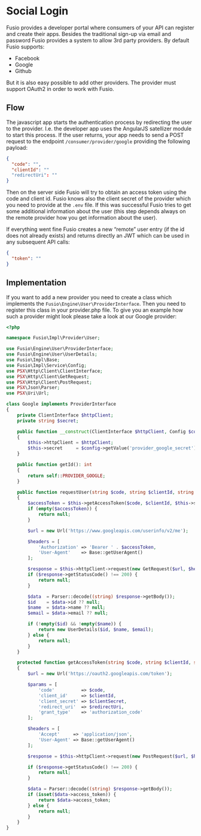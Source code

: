 
# Social Login

Fusio provides a developer portal where consumers of your API can register and create their apps. Besides the
traditional sign-up via email and password Fusio provides a system to allow 3rd party providers. By default Fusio
supports:

* Facebook
* Google
* Github

But it is also easy possible to add other providers. The provider must support OAuth2 in order to work with Fusio.

## Flow

The javascript app starts the authentication process by redirecting the user to the provider. I.e. the developer app
uses the AngularJS satellizer module to start this process. If the user returns, your app needs to send a POST request
to the endpoint `/consumer/provider/google` providing the following payload:

```json
{
  "code": "",
  "clientId": ""
  "redirectUri": ""
}
```

Then on the server side Fusio will try to obtain an access token using the code and client id. Fusio knows also the
client secret of the provider which you need to provide at the `.env` file. If this was successful Fusio tries to get
some additional information about the user (this step depends always on the remote provider how you get information
about the user).

If everything went fine Fusio creates a new “remote” user entry (if the id does not already exists) and returns directly
an JWT which can be used in any subsequent API calls:

```json
{
  "token": ""
}
```

## Implementation

If you want to add a new provider you need to create a class which implements the `Fusio\Engine\User\ProviderInterface`.
Then you need to register this class in your provider.php file. To give you an example how such a provider might look
please take a look at our Google provider:

```php
<?php

namespace Fusio\Impl\Provider\User;

use Fusio\Engine\User\ProviderInterface;
use Fusio\Engine\User\UserDetails;
use Fusio\Impl\Base;
use Fusio\Impl\Service\Config;
use PSX\Http\Client\ClientInterface;
use PSX\Http\Client\GetRequest;
use PSX\Http\Client\PostRequest;
use PSX\Json\Parser;
use PSX\Uri\Url;

class Google implements ProviderInterface
{
    private ClientInterface $httpClient;
    private string $secret;

    public function __construct(ClientInterface $httpClient, Config $config)
    {
        $this->httpClient = $httpClient;
        $this->secret     = $config->getValue('provider_google_secret');
    }

    public function getId(): int
    {
        return self::PROVIDER_GOOGLE;
    }

    public function requestUser(string $code, string $clientId, string $redirectUri): ?UserDetails
    {
        $accessToken = $this->getAccessToken($code, $clientId, $this->secret, $redirectUri);
        if (empty($accessToken)) {
            return null;
        }

        $url = new Url('https://www.googleapis.com/userinfo/v2/me');

        $headers = [
            'Authorization' => 'Bearer ' . $accessToken,
            'User-Agent'    => Base::getUserAgent()
        ];

        $response = $this->httpClient->request(new GetRequest($url, $headers));
        if ($response->getStatusCode() !== 200) {
            return null;
        }

        $data  = Parser::decode((string) $response->getBody());
        $id    = $data->id ?? null;
        $name  = $data->name ?? null;
        $email = $data->email ?? null;

        if (!empty($id) && !empty($name)) {
            return new UserDetails($id, $name, $email);
        } else {
            return null;
        }
    }

    protected function getAccessToken(string $code, string $clientId, string $clientSecret, string $redirectUri): ?string
    {
        $url = new Url('https://oauth2.googleapis.com/token');

        $params = [
            'code'          => $code,
            'client_id'     => $clientId,
            'client_secret' => $clientSecret,
            'redirect_uri'  => $redirectUri,
            'grant_type'    => 'authorization_code'
        ];

        $headers = [
            'Accept'     => 'application/json',
            'User-Agent' => Base::getUserAgent()
        ];

        $response = $this->httpClient->request(new PostRequest($url, $headers, $params));

        if ($response->getStatusCode() !== 200) {
            return null;
        }

        $data = Parser::decode((string) $response->getBody());
        if (isset($data->access_token)) {
            return $data->access_token;
        } else {
            return null;
        }
    }
}
```

